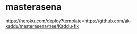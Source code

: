 # masterasena 
https://heroku.com/deploy?template=https://github.com/ak-kaddu/masterasena/tree/Kaddu-fix
